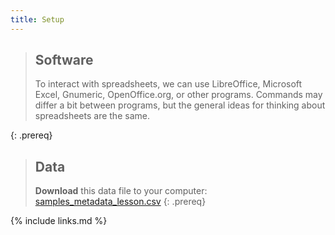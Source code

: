 ```yaml
---
title: Setup
---
```

> ## Software
>
> To interact with spreadsheets, we can use LibreOffice, Microsoft Excel, Gnumeric, OpenOffice.org, or other programs. Commands may differ a bit between programs, but the general ideas for thinking about spreadsheets are the same.
>
{: .prereq}

> ## Data
>
> **Download** this data file to your computer: [samples_metadata_lesson.csv](../files/samples_metadata_lesson.csv)
{: .prereq}


{% include links.md %}
